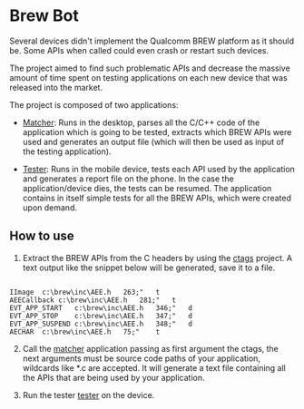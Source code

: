 # Brew Bot

Several devices didn't implement the Qualcomm BREW platform as it should be. Some APIs when called could even crash or restart such devices.

The project aimed to find such problematic APIs and decrease the massive amount of time spent on testing applications on each new device that was released into the market.

The project is composed of two applications:

- [Matcher](matcher): Runs in the desktop, parses all the C/C++ code of the application which is going to be tested, extracts which BREW APIs were used and generates an output file (which will then be used as input of the testing application).

- [Tester](tester): Runs in the mobile device, tests each API used by the application and generates a report file on the phone. In the case the application/device dies, the tests can be resumed. The application contains in itself simple tests for all the BREW APIs, which were created upon demand.


## How to use
1. Extract the BREW APIs from the C headers by using the [ctags](https://github.com/universal-ctags/ctags) project. A text output like the snippet below will be generated, save it to a file.  
<code>
IImage	c:\brew\inc\AEE.h	263;"	t
AEECallback	c:\brew\inc\AEE.h	281;"	t
EVT_APP_START	c:\brew\inc\AEE.h	346;"	d
EVT_APP_STOP	c:\brew\inc\AEE.h	347;"	d
EVT_APP_SUSPEND	c:\brew\inc\AEE.h	348;"	d
AECHAR	c:\brew\inc\AEE.h	75;"	t
</code>

2. Call the [matcher](matcher) application passing as first argument the ctags, the next arguments must be source code paths of your application, wildcards like *.c are accepted. It will generate a text file containing all the APIs that are being used by your application.

3. Run the tester [tester](tester) on the device.
